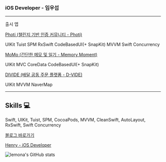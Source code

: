 ### iOS Developer - 임우섭


---
출시 앱

[Photi (챌린지 기반 인증 커뮤니티 - Photi)](https://apps.apple.com/kr/app/%ED%8F%AC%ED%8B%B0/id6747941953)

UIKit Tuist SPM RxSwift CodeBasedUI(+ SnapKit) MVVM Swift Concurrency

[MoMo (간단한 메모 및 일기 - Memory Moment)](https://apps.apple.com/kr/app/%EB%AA%A8%EB%AA%A8-memorymoment/id1668532366)

UIKit MVC CoreData CodeBasedUI(+ SnapKit)

[DIVIDE (배달 공동 주문 플랫폼 - D-VIDE)](https://apps.apple.com/kr/app/divide/id6464589963)

UIKit MVVM NaverMap


---
## Skills 💻
Swift, UIKit, Tuist, SPM, CocoaPods, MVVM, CleanSwift, AutoLayout, RxSwift, Swift Concurrency

[블로그 바로가기](https://blog.naver.com/wcbe9745)

[Henry - iOS Developer](https://lemona-97.notion.site/iOS-Developer-5d5745226a0246a2a0ebb3d2e1e3e6db)

![lemona's GitHub stats](https://github-readme-stats.vercel.app/api?username=lemona-97&show_icons=true&theme=synthwave)



